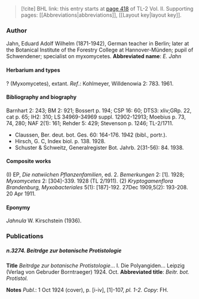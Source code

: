 > [!cite] BHL link: this entry starts at [page 418](https://www.biodiversitylibrary.org/page/33068660) of TL-2 Vol. II.
> Supporting pages: [[Abbreviations|abbreviations]], [[Layout key|layout key]].

### Author

Jahn, Eduard Adolf Wilhelm (1871-1942), German teacher in Berlin; later at the Botanical Institute of the Forestry College at Hannover-Münden; pupil of Schwendener; specialist on myxomycetes. 
**Abbreviated name**: *E. Jahn*

#### Herbarium and types

? (Myxomycetes), extant.
*Ref*.: Kohlmeyer, Willdenowia 2: 783. 1961.

#### Bibliography and biography

Barnhart 2: 243; BM 2: 921; Bossert p. 194; CSP 16: 60; DTS3: xliv;GRp. 22, cat p. 65; IH2: 310; LS 34969-34969 suppl. 12902-12913; Moebius p. 73, 74, 280; NAF 2(1): 161; Rehder 5: 429; Stevenson p. 1246; TL-2/1711.
- Claussen, Ber. deut. bot. Ges. 60: 164-176. 1942 (bibl., portr.).
- Hirsch, G. C, Index biol. p. 138. 1928.
- Schuster & Schweitz, Generalregister Bot. Jahrb. 2(31-56): 84. 1938.

#### Composite works

(I) EP, *Die natwiichen Pflanzenfamilien*, ed. 2. *Bemerkungen* 2: \[1\]. 1928; *Myxomycetes* 2: \[304\]-339. 1928 (TL 2/1911).
(2) *Kryptogamenflora Brandenburg, Myxobacteriales* 5(1): \[187\]-192. 27Dec 1909,5(2): 193-208. 20 Apr 1911.

#### Eponymy

*Jahnula* W. Kirschstein (1936).

### Publications

##### n.3274. Beitrdge zur botanische Protistologie

**Title**
*Beitrdge zur botanische Protistologie*... I. Die Polyangiden... Leipzig (Verlag von Gebruder Borntraeger) 1924. Oct.
**Abbreviated title**: *Beitr. bot. Protistol.*

**Notes**
*Publ*.: 1 Oct 1924 (cover), p. \[i-iv\], \[1\]-107, *pl. 1-2. Copy*: FH.

